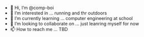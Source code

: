 - 👋 Hi, I’m @comp-boi
- 👀 I’m interested in ... running and thr outdoors
- 🌱 I’m currently learning ... computer engineering at school
- 💞️ I’m looking to collaborate on ... just leanring myself for now
- 📫 How to reach me ... TBD

<!---
comp-boi/comp-boi is a ✨ special ✨ repository because its `README.md` (this file) appears on your GitHub profile.
You can click the Preview link to take a look at your changes.
--->
